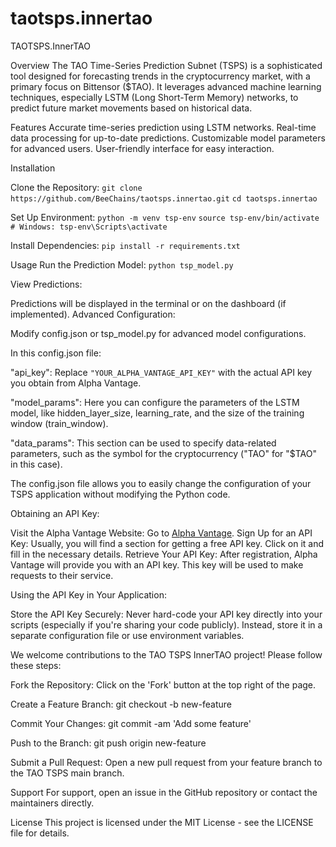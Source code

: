 # taotsps.innertao
TAOTSPS.InnerTAO

Overview
The TAO Time-Series Prediction Subnet (TSPS) is a sophisticated tool designed for forecasting trends in the cryptocurrency market, with a primary focus on Bittensor ($TAO). It leverages advanced machine learning techniques, especially LSTM (Long Short-Term Memory) networks, to predict future market movements based on historical data.

Features
Accurate time-series prediction using LSTM networks.
Real-time data processing for up-to-date predictions.
Customizable model parameters for advanced users.
User-friendly interface for easy interaction.

Installation

Clone the Repository:
```git clone https://github.com/BeeChains/taotsps.innertao.git```
```cd taotsps.innertao```

Set Up Environment:
```python -m venv tsp-env``` 
```source tsp-env/bin/activate  # Windows: tsp-env\Scripts\activate```

Install Dependencies:
```pip install -r requirements.txt```

Usage
Run the Prediction Model:
```python tsp_model.py```

View Predictions:

Predictions will be displayed in the terminal or on the dashboard (if implemented).
Advanced Configuration:

Modify config.json or tsp_model.py for advanced model configurations.

In this config.json file:

"api_key": Replace ```"YOUR_ALPHA_VANTAGE_API_KEY"``` with the actual API key you obtain from Alpha Vantage.

"model_params": Here you can configure the parameters of the LSTM model, like hidden_layer_size, learning_rate, and the size of the training window (train_window).

"data_params": This section can be used to specify data-related parameters, such as the symbol for the cryptocurrency ("TAO" for "$TAO" in this case).

The config.json file allows you to easily change the configuration of your TSPS application without modifying the Python code.

Obtaining an API Key:

Visit the Alpha Vantage Website: Go to [Alpha Vantage](https://www.alphavantage.co/).
Sign Up for an API Key: Usually, you will find a section for getting a free API key. Click on it and fill in the necessary details.
Retrieve Your API Key: After registration, Alpha Vantage will provide you with an API key. This key will be used to make requests to their service.

Using the API Key in Your Application:

Store the API Key Securely: Never hard-code your API key directly into your scripts (especially if you're sharing your code publicly). Instead, store it in a separate configuration file or use environment variables.

We welcome contributions to the TAO TSPS InnerTAO project! Please follow these steps:

Fork the Repository: Click on the 'Fork' button at the top right of the page.

Create a Feature Branch: git checkout -b new-feature

Commit Your Changes: git commit -am 'Add some feature'

Push to the Branch: git push origin new-feature

Submit a Pull Request: Open a new pull request from your feature branch to the TAO TSPS main branch.

Support
For support, open an issue in the GitHub repository or contact the maintainers directly.

License
This project is licensed under the MIT License - see the LICENSE file for details.

